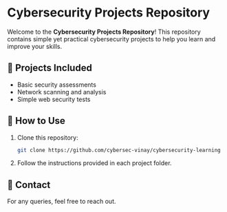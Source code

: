 # Cybersecurity Projects Repository

Welcome to the **Cybersecurity Projects Repository**! This repository contains simple yet practical cybersecurity projects to help you learn and improve your skills.

## 🚀 Projects Included
- Basic security assessments
- Network scanning and analysis
- Simple web security tests

## 📜 How to Use
1. Clone this repository:
   ```sh
   git clone https://github.com/cybersec-vinay/cybersecurity-learning
   ```
2. Follow the instructions provided in each project folder.

## 📧 Contact
For any queries, feel free to reach out.
